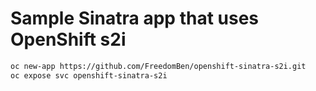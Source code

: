 # Sample Sinatra app that uses OpenShift s2i

```bash
oc new-app https://github.com/FreedomBen/openshift-sinatra-s2i.git
oc expose svc openshift-sinatra-s2i
```
